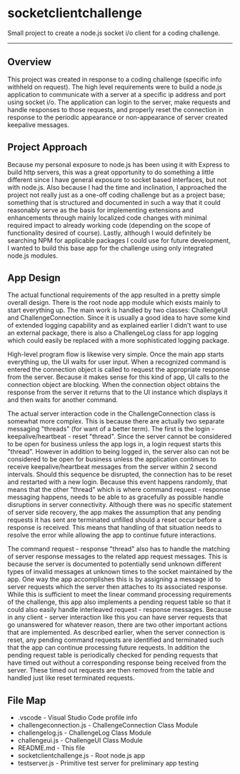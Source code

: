 # socketclientchallenge #
Small project to create a node.js socket i/o client for a coding challenge.

----------
## Overview ##
This project was created in response to a coding challenge (specific info withheld on request). The high level requirements were to build a node.js application to communicate with a server at a specific ip address and port using socket i/o. The application can login to the server, make requests and handle responses to those requests, and properly reset the connection in response to the periodic appearance or non-appearance of server created keepalive messages.

## Project Approach ##
Because my personal exposure to node.js has been using it with Express to build http servers, this was a great opportunity to do something a little different since I have general exposure to socket based interfaces, but not with node.js. Also because I had the time and inclination, I approached the project not really just as a one-off coding challenge but as a project base; something that is structured and documented in such a way that it could reasonably serve as the basis for implementing extensions and enhancements through mainly localized code changes with minimal required impact to already working code (depending on the scope of functionality desired of course). Lastly, although I would definitely be searching NPM for applicable packages I could use for future development, I wanted to build this base app for the challenge using only integrated node.js modules.

## App Design ##
The actual functional requirements of the app resulted in a pretty simple overall design. There is the root node app module which exists mainly to start everything up. The main work is handled by two classes: ChallengeUI and ChallengeConnection. Since it is usually a good idea to have some kind of extended logging capability and as explained earlier I didn't want to use an external package, there is also a ChallengeLog class for app logging which could easily be replaced with a more sophisticated logging package.

High-level program flow is likewise very simple. Once the main app starts everything up, the UI waits for user input. When a recognized command is entered the connection object is called to request the appropriate response from the server. Because it makes sense for this kind of app, UI calls to the connection object are blocking. When the connection object obtains the response from the server it returns that to the UI instance which displays it and then waits for another command.

The actual server interaction code in the ChallengeConnection class is somewhat more complex. This is because there are actually two separate messaging "threads" (for want of a better term). The first is the login - keepalive/heartbeat - reset "thread". Since the server cannot be considered to be open for business unless the app logs in, a login request starts this "thread". However in addition to being logged in, the server also can not be considered to be open for business unless the application continues to receive keepalive/heartbeat messages from the server within 2 second intervals. Should this sequence be disrupted, the connection has to be reset and restarted with a new login. Because this event happens randomly, that means that the other "thread" which is where command request -  response messaging happens, needs to be able to as gracefully as possible handle disruptions in server connectivity. Although there was no specific statement of server side recovery, the app makes the assumption that any pending requests it has sent are terminated unfilled should a reset occur before a response is received. This means that handling of that situation needs to resolve the error while allowing the app to continue future interactions.

The command request - response "thread" also has to handle the matching of server response messages to the related app request messages. This is because the server is documented to potentially send unknown different types of invalid messages at unknown times to the socket maintained by the app. One way the app accomplishes this is by assigning a message id to server requests which the server then attaches to its associated response. While this is sufficient to meet the linear command processing requirements of the challenge, this app also implements a pending request table so that it could also easily handle interleaved request - response messages. Because in any client - server interaction like this you can have server requests that go unanswered for whatever reason, there are two other important actions that are implemented. As described earlier, when the server connection is reset, any pending command requests are identified and terminated such that the app can continue processing future requests. In addition the pending request table is periodically checked for pending requests that have timed out without a corresponding response being received from the server. These timed out requests are then removed from the table and handled just like reset terminated requests.

## File Map ##
- .vscode - Visual Studio Code profile info
- challengeconnection.js - ChallengeConnection Class Module
- challengelog.js - ChallengeLog Class Module
- challengeui.js - ChallengeUI Class Module
- README.md - This file
- socketclientchallenge.js - Root node.js app
- testserver.js - Primitive test server for preliminary app testing



